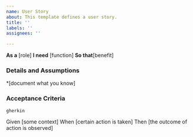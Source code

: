 ```yaml
---
name: User Story
about: This template defines a user story.
title: ''
labels: ''
assignees: ''

---
```


**As a** [role]
**I need** [function]
**So that**[benefit]

### Details and Assumptions
  *[document what you know]

### Acceptance Criteria
    gherkin
  Given [some context]
  When [certain action is taken]
  Then [the outcome of action is observed]
